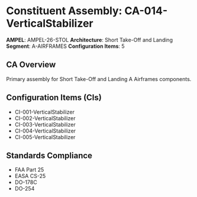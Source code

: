# Constituent Assembly: CA-014-VerticalStabilizer

**AMPEL**: AMPEL-26-STOL
**Architecture**: Short Take-Off and Landing
**Segment**: A-AIRFRAMES
**Configuration Items**: 5

## CA Overview
Primary assembly for Short Take-Off and Landing A Airframes components.

## Configuration Items (CIs)
- CI-001-VerticalStabilizer
- CI-002-VerticalStabilizer
- CI-003-VerticalStabilizer
- CI-004-VerticalStabilizer
- CI-005-VerticalStabilizer

## Standards Compliance
- FAA Part 25
- EASA CS-25
- DO-178C
- DO-254
